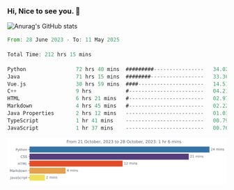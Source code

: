 ### Hi, Nice to see you. 👋

<!--
**EtherFin/EtherFin** is a ✨ _special_ ✨ repository because its `README.md` (this file) appears on your GitHub profile.

Here are some ideas to get you started:

- 🔭 I’m currently working on ...
- 🌱 I’m currently learning ...
- 👯 I’m looking to collaborate on ...
- 🤔 I’m looking for help with ...
- 💬 Ask me about ...
- 📫 How to reach me: ...
- 😄 Pronouns: ...
- ⚡ Fun fact: ...
-->


![Anurag's GitHub stats](https://github-readme-stats.vercel.app/api?username=EtherFin&bg_color=30,e96443,e97f43,e99943,e9b443,e9ce43,e9e843,d3e943,bee943,a9e943,94e943&title_color=fff&text_color=000&show_icons=true&icon_color=000)


<!--START_SECTION:waka-->

```rust
From: 28 June 2023 - To: 11 May 2025

Total Time: 212 hrs 15 mins

Python                72 hrs 40 mins  #########----------------   34.02 %
Java                  71 hrs 15 mins  ########-----------------   33.36 %
Vue.js                30 hrs 59 mins  ####---------------------   14.51 %
C++                   9 hrs           #------------------------   04.21 %
HTML                  6 hrs 21 mins   #------------------------   02.97 %
Markdown              4 hrs 45 mins   #------------------------   02.22 %
Java Properties       2 hrs 12 mins   -------------------------   01.03 %
TypeScript            1 hr 41 mins    -------------------------   00.79 %
JavaScript            1 hr 37 mins    -------------------------   00.76 %
```

<!--END_SECTION:waka-->

<img
  src="https://github.com/EtherFin/EtherFin/blob/master/images/stat.svg"
  alt="Work Dashboard"
/>

